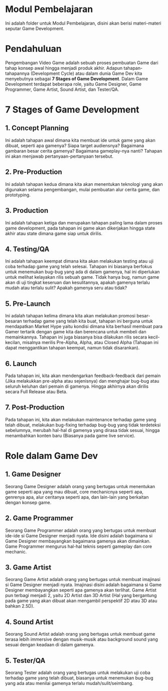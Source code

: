 # Modul Pembelajaran
  Ini adalah folder untuk Modul Pembelajaran, disini akan berisi materi-materi seputar Game Development.

# Pendahuluan
  Pengembangan Video Game adalah sebuah proses pembuatan Game dari tahap konsep awal hingga menjadi produk akhir. Adapun tahapan-tahapannya (Development Cycle) atau dalam dunia Game Dev kita menyebutnya sebagai **7 Stages of Game Development**. Dalam Game Development terdapat beberapa role, yaitu Game Designer, Game Programmer, Game Artist, Sound Artist, dan Tester/QA.

# 7 Stages of Game Development
## 1. Concept Planning
  Ini adalah tahapan awal dimana kita membuat ide untuk game yang akan dibuat, seperti apa gamenya? Siapa target audiensnya? Bagaimana gambaran besar cerita gamenya? Bagaimana gameplay-nya nanti? Tahapan ini akan menjawab pertanyaan-pertanyaan tersebut.
## 2. Pre-Production
  Ini adalah tahapan kedua dimana kita akan menentukan teknologi yang akan digunakan selama pengembangan, mulai pembuatan alur cerita game, dan prototyping.
## 3. Production
  Ini adalah tahapan ketiga dan merupakan tahapan paling lama dalam proses game development, pada tahapan ini game akan dikerjakan hingga state akhir atau state dimana game siap untuk dirilis.
## 4. Testing/QA
  Ini adalah tahapan keempat dimana kita akan melakukan testing atau uji coba terhadap game yang telah selesai. Tahapan ini biasanya berfokus untuk menemukan bug-bug yang ada di dalam gamenya, hal ini diperlukan untuk melihat kelayakan rilis sebuah game. Tidak hanya bug, namun game akan di uji tingkat keseruan dan kesulitannya, apakah gamenya terlalu mudah atau terlalu sulit? Apakah gamenya seru atau tidak?
## 5. Pre-Launch
  Ini adalah tahapan kelima dimana kita akan melakukan promosi besar-besaran terhadap game yang telah kita buat, tahapan ini berguna untuk mendapatkan Market Hype yaitu kondisi dimana kita berhasil membuat para Gamer tertarik dengan game kita dan berencana untuk membeli dan memainkannya. Tahapan ini juga biasanya bisa dilakukan rilis secara kecil-kecilan, misalnya merilis Pre-Alpha, Alpha, atau Closed Alpha (Tahapan ini dapat menggantikan tahapan keempat, namun tidak disarankan).
## 6. Launch
  Pada tahapan ini, kita akan mendengarkan feedback-feedback dari pemain (Jika melakukkan pre-alpha atau sejenisnya) dan menghajar bug-bug atau seluruh keluhan dari pemain di gamenya. Hingga akhirnya akan dirilis secara Full Release atau Beta.
## 7. Post-Production
  Pada tahapan ini, kita akan melakukan maintenance terhadap game yang telah dibuat, melakukan bug-fixing terhadap bug-bug yang tidak terdeteksi sebelumnya, merubah hal-hal di gamenya yang dirasa tidak sesuai, hingga menambahkan konten baru (Biasanya pada game live service).

# Role dalam Game Dev
## 1. Game Designer
  Seorang Game Designer adalah orang yang bertugas untuk menentukan game seperti apa yang mau dibuat, core mechanicnya seperti apa, genrenya apa, alur ceritanya seperti apa, dan lain-lain yang berkaitan dengan konsep game.
## 2. Game Programmer
  Seorang Game Programmer adalah orang yang bertugas untuk membuat ide-ide si Game Designer menjadi nyata. Ide disini adalah bagaimana si Game Designer membayangkan bagaimana gamenya akan dimainkan. Game Programmer mengurus hal-hal teknis seperti gameplay dan core mechanic.
## 3. Game Artist
  Seorang Game Artist adalah orang yang bertugas untuk membuat imajinasi si Game Designer menjadi nyata. Imajinasi disini adalah bagaimana si Game Designer membayangkan seperti apa gamenya akan terlihat. Game Artist pun terbagi menjadi 2, yaitu 2D Artist dan 3D Artist (Hal yang bergantung pada game yang akan dibuat akan mengambil perspektif 2D atau 3D atau bahkan 2.5D).
## 4. Sound Artist
  Seorang Sound Artist adalah orang yang bertugas untuk membuat game terasa lebih immersive dengan musik-musik atau background sound yang sesuai dengan keadaan di dalam gamenya.
## 5. Tester/QA
  Seorang Tester adalah orang yang bertugas untuk melakukan uji coba terhadap game yang telah dibuat, biasanya untuk menemukan bug-bug yang ada atau menilai gamenya terlalu mudah/sulit/seimbang.
